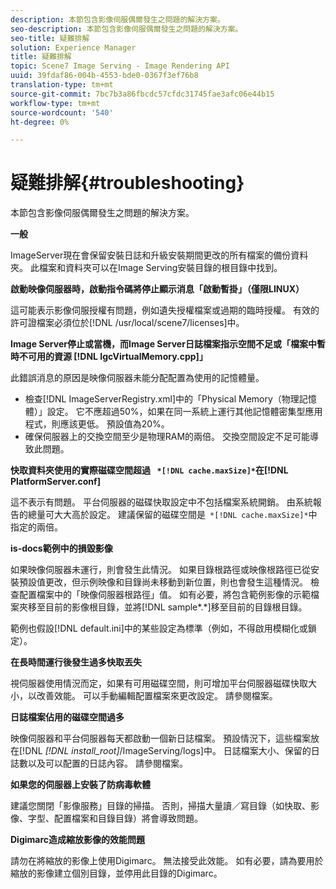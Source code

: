 ```yaml
---
description: 本節包含影像伺服偶爾發生之問題的解決方案。
seo-description: 本節包含影像伺服偶爾發生之問題的解決方案。
seo-title: 疑難排解
solution: Experience Manager
title: 疑難排解
topic: Scene7 Image Serving - Image Rendering API
uuid: 39fdaf86-004b-4553-bde0-0367f3ef76b8
translation-type: tm+mt
source-git-commit: 7bc7b3a86fbcdc57cfdc31745fae3afc06e44b15
workflow-type: tm+mt
source-wordcount: '540'
ht-degree: 0%

---
```



# 疑難排解{#troubleshooting}

本節包含影像伺服偶爾發生之問題的解決方案。

**一般**

ImageServer現在會保留安裝日誌和升級安裝期間更改的所有檔案的備份資料夾。 此檔案和資料夾可以在Image Serving安裝目錄的根目錄中找到。

**啟動映像伺服器時，啟動指令碼將停止顯示消息「啟動暫掛」（僅限LINUX）**

這可能表示影像伺服授權有問題，例如遺失授權檔案或過期的臨時授權。 有效的許可證檔案必須位於[!DNL /usr/local/scene7/licenses]中。

**Image Server停止或當機，而Image Server日誌檔案指示空間不足或「檔案中暫時不可用的資源 [!DNL IgcVirtualMemory.cpp]」**

此錯誤消息的原因是映像伺服器未能分配配置為使用的記憶體量。

* 檢查[!DNL ImageServerRegistry.xml]中的「Physical Memory（物理記憶體）」設定。 它不應超過50%，如果在同一系統上運行其他記憶體密集型應用程式，則應該更低。 預設值為20%。
* 確保伺服器上的交換空間至少是物理RAM的兩倍。 交換空間設定不足可能導致此問題。

**快取資料夾使用的實際磁碟空間超過 ` *[!DNL cache.maxSize]*`在[!DNL PlatformServer.conf]**

這不表示有問題。 平台伺服器的磁碟快取設定中不包括檔案系統開銷。 由系統報告的總量可大大高於設定。 建議保留的磁碟空間是` *[!DNL cache.maxSize]*`中指定的兩倍。

**is-docs範例中的損毀影像**

如果映像伺服器未運行，則會發生此情況。 如果目錄根路徑或映像根路徑已從安裝預設值更改，但示例映像和目錄尚未移動到新位置，則也會發生這種情況。 檢查配置檔案中的「映像伺服器根路徑」值。 如有必要，將包含範例影像的示範檔案夾移至目前的影像根目錄，並將[!DNL sample*.*]移至目前的目錄根目錄。

範例也假設[!DNL default.ini]中的某些設定為標準（例如，不得啟用模糊化或鎖定）。

**在長時間運行後發生過多快取丟失**

視伺服器使用情況而定，如果有可用磁碟空間，則可增加平台伺服器磁碟快取大小，以改善效能。 可以手動編輯配置檔案來更改設定。 請參閱檔案。

**日誌檔案佔用的磁碟空間過多**

映像伺服器和平台伺服器每天都啟動一個新日誌檔案。 預設情況下，這些檔案放在[!DNL *[!DNL install_root]*/ImageServing/logs]中。 日誌檔案大小、保留的日誌數以及可以配置的日誌內容。 請參閱檔案。

**如果您的伺服器上安裝了防病毒軟體**

建議您關閉「影像服務」目錄的掃描。 否則，掃描大量讀／寫目錄（如快取、影像、字型、配置檔案和目錄目錄）將會導致問題。

**Digimarc造成縮放影像的效能問題**

請勿在將縮放的影像上使用Digimarc。 無法接受此效能。 如有必要，請為要用於縮放的影像建立個別目錄，並停用此目錄的Digimarc。
